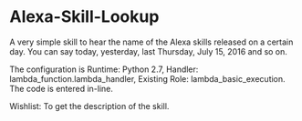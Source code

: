 # Alexa-Skill-Lookup

A very simple skill to hear the name of the Alexa skills released on a certain day. You can say today, yesterday, last Thursday, July 15, 2016 and so on.

The configuration is Runtime: Python 2.7, Handler: lambda_function.lambda_handler, Existing Role: lambda_basic_execution.  The code is entered in-line.

Wishlist: To get the description of the skill.
